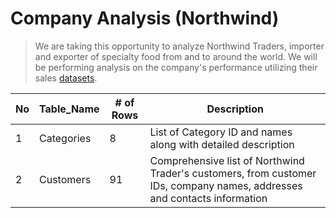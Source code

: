 

# Company Analysis (Northwind)

>We are taking this opportunity to analyze Northwind Traders, importer and exporter of specialty food from and to around the world. We will be performing analysis on the company's performance utilizing their sales [datasets](/Northwind_Dataset.sql).

| No  | Table_Name | # of Rows |                                                       Description                                                        |
| --- | ---------- | --------- | ------------------------------------------------------------------------------------------------------------------------ |
| 1   | Categories | 8         | List of Category ID and names along with detailed description                                                            |
| 2   | Customers  | 91        | Comprehensive list of Northwind Trader's customers, from customer IDs, company names, addresses and contacts information |